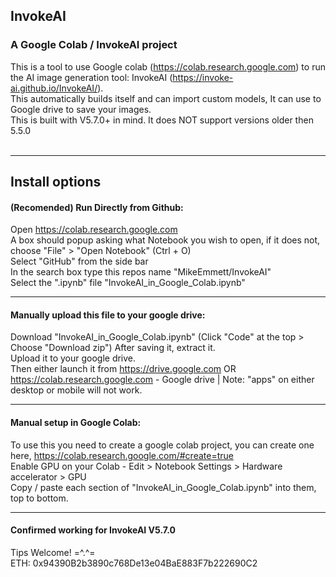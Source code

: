 ## InvokeAI

### A Google Colab / InvokeAI project <br>
This is a tool to use Google colab (https://colab.research.google.com) to run the AI image generation tool: InvokeAI (https://invoke-ai.github.io/InvokeAI/). <br>
This automatically builds itself and can import custom models, It can use to Google drive to save your images. <br>
This is built with V5.7.0+ in mind. It does NOT support versions older then 5.5.0 <br> <br>

---

## Install options
#### (Recomended) Run Directly from Github:
Open https://colab.research.google.com <br>
A box should popup asking what Notebook you wish to open, if it does not, choose "File" > "Open Notebook" (Ctrl + O) <br>
Select "GitHub" from the side bar <br>
In the search box type this repos name "MikeEmmett/InvokeAI" <br>
Select the ".ipynb" file "InvokeAI_in_Google_Colab.ipynb" <br>

---

#### Manually upload this file to your google drive:
Download "InvokeAI_in_Google_Colab.ipynb" (Click "Code" at the top > Choose "Download zip") After saving it, extract it.<br>
Upload it to your google drive.<br>
Then either launch it from https://drive.google.com OR https://colab.research.google.com - Google drive | Note: "apps" on either desktop or mobile will not work. 

---

#### Manual setup in Google Colab:
To use this you need to create a google colab project, you can create one here, https://colab.research.google.com/#create=true <br>
Enable GPU on your Colab - Edit > Notebook Settings > Hardware accelerator > GPU <br>
Copy / paste each section of "InvokeAI_in_Google_Colab.ipynb" into them, top to bottom.

---

#### Confirmed working for InvokeAI V5.7.0

Tips Welcome! =^.^= <br>
ETH: 0x94390B2b3890c768De13e04BaE883F7b222690C2
